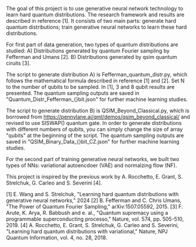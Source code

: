 The goal of this project is to use generative neural network technology to learn hard quantum distributions.
The research framework and results are described in reference [1]. It consists of two main parts: generate hard quantum distributions; train generative neural networks to learn these hard distributions.

For first part of data generation, two types of quantum distributions are studied: 
	A) Distributions generated by quantum Fourier sampling by Fefferman and Umans [2].
	B) Distributions generated by qsim quantum ciruits [3].

The script to generate distribution A) is Fefferman_quantum_distr.py, which follows the mathematical formula described in reference [1] and [2]. Set N to the number of qubits to be sampled. In [1], 3 and 8 qubit results are presented. The quantum sampling outputs are saved in "Quantum_Distr_Fefferman_{}bit.json" for further machine learning studies.

The script to generate distribution B) is QSIM_Beyond_Classical.py, which is borrowed from https://pennylane.ai/qml/demos/qsim_beyond_classical/ and revised to use SISWAP() quantum gate. In order to generate distributions with different numbers of qubits, you can simply change the size of array "qubits" at the beginning of the script. The quantum sampling outputs are saved in "QSIM_Binary_Data_{}bit_CZ.json" for further machine learning studies.


For the second part of training generative neural networks, we built two types of NNs: variational autoencdoer (VAE) and normalzing flow (NF).




This project is inspired by the previous work by A. Rocchetto, E. Grant, S. Strelchuk, G. Carleo and S. Severini [4].

[1] E. Wang and S. Strelchuk, "Learning hard quantum distributions with generative neural networks," 2024
[2] B. Fefferman and C. Chris Umans, "The Power of Quantum Fourier Sampling," arXiv:1507.05592, 2015. 
[3] F. Arute, K. Arya, R. Babbush and e. al., "Quantum supremacy using a programmable superconducting processo," Nature, vol. 574, pp. 505-510, 2019. 
[4] A. Rocchetto, E. Grant, S. Strelchuk, G. Carleo and S. Severini, "Learning hard quantum distributions with variational," Nature, NPJ Quantum Information, vol. 4, no. 28, 2018. 

